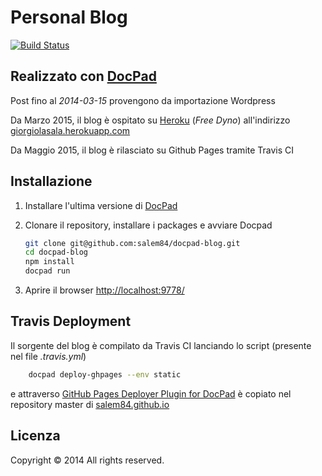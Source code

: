 Personal Blog
==============

[![Build Status](https://travis-ci.org/salem84/docpad-blog.svg?branch=master)](https://travis-ci.org/salem84/docpad-blog)


## Realizzato con [DocPad](http://docpad.org)

Post fino al _2014-03-15_ provengono da importazione Wordpress

Da Marzo 2015, il blog è ospitato su [Heroku](https://www.heroku.com) (*Free Dyno*) all'indirizzo [giorgiolasala.herokuapp.com](http://giorgiolasala.herokuapp.com)

Da Maggio 2015, il blog è rilasciato su Github Pages tramite Travis CI

## Installazione

1. Installare l'ultima versione di [DocPad](https://docpad.org/docs/install)

1. Clonare il repository, installare i packages e avviare Docpad

	``` bash
	git clone git@github.com:salem84/docpad-blog.git
	cd docpad-blog
	npm install
	docpad run
	```

1. Aprire il browser [http://localhost:9778/](http://localhost:9778/)

## Travis Deployment

Il sorgente del blog è compilato da Travis CI lanciando lo script (presente nel file *.travis.yml*)
	
``` bash
	docpad deploy-ghpages --env static
```
	
e attraverso [GitHub Pages Deployer Plugin for DocPad](https://github.com/docpad/docpad-plugin-ghpages) è copiato nel repository master di [salem84.github.io](http://salem84.github.io)

## Licenza
Copyright &copy; 2014 All rights reserved.
